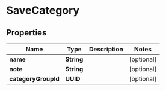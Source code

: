 

# SaveCategory


## Properties

| Name | Type | Description | Notes |
|------------ | ------------- | ------------- | -------------|
|**name** | **String** |  |  [optional] |
|**note** | **String** |  |  [optional] |
|**categoryGroupId** | **UUID** |  |  [optional] |



